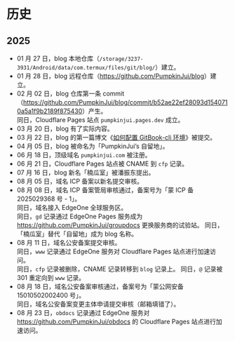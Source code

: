 # 历史

## 2025

- 01 月 27 日，blog 本地仓库（`/storage/3237-3931/Android/data/com.termux/files/git/blog/`）建立。
- 01 月 28 日，blog 远程仓库（<https://github.com/PumpkinJui/blog>）建立。
- 02 月 02 日，blog 仓库第一条 commit（<https://github.com/PumpkinJui/blog/commit/b52ae22ef28093d1540710a5a1f9b2189f875430>）产生。  
  同日，Cloudflare Pages 站点 `pumpkinjui.pages.dev` 成立。
- 03 月 20 日，blog 有了实际内容。
- 03 月 22 日，blog 的第一篇博文《[如何配置 GitBook-cli 环境](../blog/posts/240810_how_to_gitbook.md)》被提交。
- 04 月 05 日，blog 被命名为「PumpkinJui’s 自留地」。
- 06 月 18 日，顶级域名 `pumpkinjui.com` 被注册。
- 06 月 21 日，Cloudflare Pages 站点被 CNAME 到 `cfp` 记录。
- 07 月 16 日，blog 新名「楠瓜室」被潘振东提出。
- 08 月 05 日，域名 ICP 备案以新名提交审核。
- 08 月 08 日，域名 ICP 备案管局审核通过，备案号为「蒙 ICP 备 2025029368 号 - 1」。  
  同日，域名接入 EdgeOne 全球服务区。  
  同日，`gd` 记录通过 EdgeOne Pages 服务成为 <https://github.com/PumpkinJui/groupdocs> 更换服务商的试验站。
  同日，「楠瓜室」替代「自留地」成为 blog 名称。
- 08 月 11 日，域名公安备案提交审核。  
  同日，`www` 记录通过 EdgeOne 服务对 Cloudflare Pages 站点进行加速访问。  
  同日，`cfp` 记录被删除，CNAME 记录转移到 `blog` 记录上。
  同日，`@` 记录被 301 重定向到 `www` 记录。
- 08 月 18 日，域名公安备案审核通过，备案号为「蒙公网安备 15010502002400 号」。  
  同日，域名公安备案变更主体申请提交审核（邮箱填错了）。
- 08 月 23 日，`obdocs` 记录通过 EdgeOne 服务对 <https://github.com/PumpkinJui/obdocs> 的 Cloudflare Pages 站点进行加速访问。
